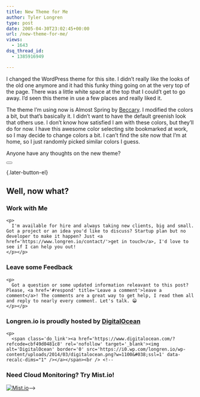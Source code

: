 ```yaml
---
title: New Theme for Me
author: Tyler Longren
type: post
date: 2005-04-30T23:02:45+00:00
url: /new-theme-for-me/
views:
  - 1643
dsq_thread_id:
  - 1385916949

---
```

I changed the WordPress theme for this site. I didn&#8217;t really like the looks of the old one anymore and it had this funky thing going on at the very top of the page. There was a little white space at the top that I could&#8217;t get to go away. I&#8217;d seen this theme in use a few places and really liked it.

The theme I&#8217;m using now is Almost Spring by [Beccary][1]. I modified the colors a bit, but that&#8217;s basically it. I didn&#8217;t want to have the default greenish look that others use. I don&#8217;t know how satisfied I am with these colors, but they&#8217;ll do for now. I have this awesome color selecting site bookmarked at work, so I may decide to change colors a bit. I can&#8217;t find the site now that I&#8217;m at home, so I just randomly picked similar colors I guess.

Anyone have any thoughts on the new theme? 

<div class="wpulike wpulike-default " >
  <div class="wp_ulike_general_class wp_ulike_is_not_liked">
    <button type="button"
					aria-label="Like Button"
					data-ulike-id="1831"
					data-ulike-nonce="ed27392828"
					data-ulike-type="likeThis"
					data-ulike-template="wpulike-default"
					data-ulike-display-likers="0"
					data-ulike-disable-pophover="0"
					class="wp_ulike_btn wp_ulike_put_image wp_likethis_1831"></button><span class="count-box"></span>
  </div>
</div>

[][2]{.later-button-el}

<div class='what-next'>
  <h2>
    Well, now what?
  </h2>
  
  <div class='hire'>
    <h3>
      Work with Me
    </h3>
    
    <p>
      I'm available for hire and always taking new clients, big and small. Got a project or an idea you'd like to discuss? Startup plan but no developer to make it happen? Just <a href='https://www.longren.io/contact/'>get in touch</a>, I'd love to see if I can help you out!
    </p></p>
  </div>
  
  <div class='hire'>
    <h3>
      Leave some Feedback
    </h3>
    
    <p>
      Got a question or some updated information releavant to this post? Please, <a href='#respond' title='Leave a comment'>leave a comment</a>! The comments are a great way to get help, I read them all and reply to nearly every comment. Let's talk. 😀
    </p></p>
  </div>
  
  <div class='now-what-bottom-ad'>
    <h3>
      Longren.io is proudly hosted by <a href='https://www.digitalocean.com/?refcode=cbf49d0481c8'>DigitalOcean</a>
    </h3>
    
    <p>
      <span class='do_link'><a href='https://www.digitalocean.com/?refcode=cbf49d0481c8' rel='nofollow' target='_blank'><img alt='DigitalOcean' border='0' src='https://i0.wp.com/longren.io/wp-content/uploads/2014/03/digitalocean.png?w=1100&#038;ssl=1' data-recalc-dims="1" /></a></span><br /> <!--

<h3>Need Cloud Monitoring? Try Mist.io!</h3>

<span class='do_link'><a href='http://mist.io/?ref=tyler' rel='nofollow' target='_blank'><img alt='Mist.io' border='0' src='https://i0.wp.com/longren.io/wp-content/uploads/2014/04/mistio.jpg?w=1100&#038;ssl=1' data-recalc-dims="1"></a></span>--></div> </div>

 [1]: http://beccary.com/goodies/wordpress-themes/
 [2]: #